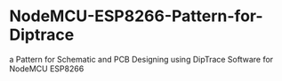 # NodeMCU-ESP8266-Pattern-for-Diptrace
a Pattern for Schematic and PCB Designing using DipTrace Software for NodeMCU ESP8266
